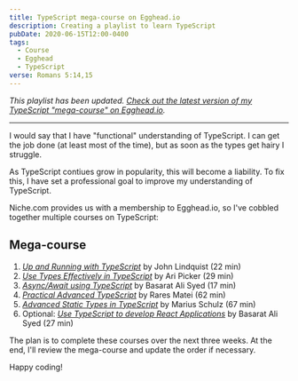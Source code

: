 ```yaml
---
title: TypeScript mega-course on Egghead.io
description: Creating a playlist to learn TypeScript
pubDate: 2020-06-15T12:00-0400
tags:
  - Course
  - Egghead
  - TypeScript
verse: Romans 5:14,15
---
```


_This playlist has been updated. [Check out the latest version of my TypeScript "mega-course" on Egghead.io](./updated-typescript-mega-course-on-egghead)._

---

I would say that I have "functional" understanding of TypeScript. I can get the job done (at least most of the time), but as soon as the types get hairy I struggle.

As TypeScript contiues grow in popularity, this will become a liability. To fix this, I have set a professional goal to improve my understanding of TypeScript.

Niche.com provides us with a membership to Egghead.io, so I've cobbled together multiple courses on TypeScript:

## Mega-course

1. [_Up and Running with TypeScript_](https://egghead.io/courses/up-and-running-with-typescript) by John Lindquist (22 min)
2. [_Use Types Effectively in TypeScript_](https://egghead.io/courses/use-types-effectively-in-typescript) by Ari Picker (29 min)
3. [_Async/Await using TypeScript_](https://egghead.io/courses/async-await-using-typescript) by Basarat Ali Syed (17 min)
4. [_Practical Advanced TypeScript_](https://egghead.io/courses/practical-advanced-typescript) by Rares Matei (62 min)
5. [_Advanced Static Types in TypeScript_](https://egghead.io/courses/advanced-static-types-in-typescript) by Marius Schulz (67 min)
6. Optional: [_Use TypeScript to develop React Applications_](https://egghead.io/courses/use-typescript-to-develop-react-applications) by Basarat Ali Syed (27 min)

The plan is to complete these courses over the next three weeks. At the end, I'll review the mega-course and update the order if necessary.

Happy coding!
